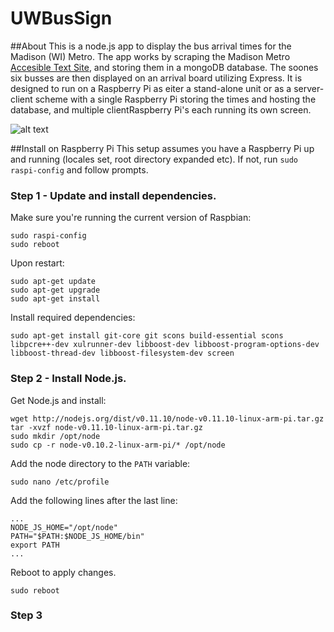 UWBusSign
=========

##About
This is a node.js app to display the bus arrival times for the Madison (WI) Metro. The app works by scraping the Madison Metro [Accesible Text Site](http://webwatch.cityofmadison.com/webwatch/ada.aspx), and storing them in a mongoDB database. The soones six busses are then displayed on an arrival board utilizing Express. It is designed to run on a Raspberry Pi as eiter a stand-alone unit or as a server-client scheme with a single Raspberry Pi storing the times and hosting the database, and multiple clientRaspberry Pi's each running its own screen.

![alt text](https://raw.github.com/stuthedew/UWBusSign/master/public/images/Screenshot.png "UWBus sign screenshot")


##Install on Raspberry Pi
This setup assumes you have a Raspberry Pi up and running (locales set, root directory expanded etc). If not, run `sudo raspi-config` and follow prompts.

### Step 1 - Update and install dependencies.


Make sure you're running the current version of Raspbian:
```
sudo raspi-config
sudo reboot
```

Upon restart:
```
sudo apt-get update
sudo apt-get upgrade
sudo apt-get install
```

Install required dependencies:
```
sudo apt-get install git-core git scons build-essential scons libpcre++-dev xulrunner-dev libboost-dev libboost-program-options-dev libboost-thread-dev libboost-filesystem-dev screen 
```

### Step 2 - Install Node.js.

Get Node.js and install:
```
wget http://nodejs.org/dist/v0.11.10/node-v0.11.10-linux-arm-pi.tar.gz
tar -xvzf node-v0.11.10-linux-arm-pi.tar.gz
sudo mkdir /opt/node
sudo cp -r node-v0.10.2-linux-arm-pi/* /opt/node
```

Add the node directory to the `PATH` variable:
```
sudo nano /etc/profile

```
Add the following lines after the last line:
```
...
NODE_JS_HOME="/opt/node"
PATH="$PATH:$NODE_JS_HOME/bin"
export PATH
...
```

Reboot to apply changes.
```
sudo reboot
```

### Step 3
